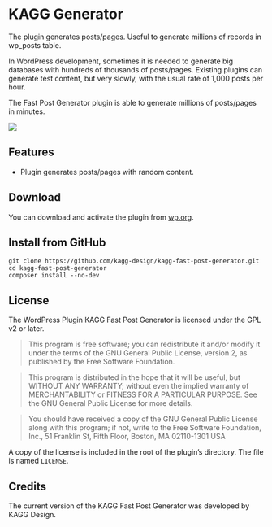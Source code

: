 # KAGG Generator

The plugin generates posts/pages. Useful to generate millions of records in wp_posts table.

In WordPress development, sometimes it is needed to generate big databases with hundreds of thousands of posts/pages. Existing plugins can generate test content, but very slowly, with the usual rate of 1,000 posts per hour.

The Fast Post Generator plugin is able to generate millions of posts/pages in minutes.

![](./.wordpress-org/banner-772x250.png)

## Features

* Plugin generates posts/pages with random content.

## Download

You can download and activate the plugin from [wp.org](https://wordpress.org/plugins/kagg-fast-post-generator/).

## Install from GitHub

```
git clone https://github.com/kagg-design/kagg-fast-post-generator.git
cd kagg-fast-post-generator
composer install --no-dev
```

## License

The WordPress Plugin KAGG Fast Post Generator is licensed under the GPL v2 or later.

> This program is free software; you can redistribute it and/or modify it under the terms of the GNU General Public License, version 2, as published by the Free Software Foundation.

> This program is distributed in the hope that it will be useful, but WITHOUT ANY WARRANTY; without even the implied warranty of MERCHANTABILITY or FITNESS FOR A PARTICULAR PURPOSE. See the GNU General Public License for more details.

> You should have received a copy of the GNU General Public License along with this program; if not, write to the Free Software Foundation, Inc., 51 Franklin St, Fifth Floor, Boston, MA 02110-1301 USA

A copy of the license is included in the root of the plugin’s directory. The file is named `LICENSE`.

## Credits

The current version of the KAGG Fast Post Generator was developed by KAGG Design.
